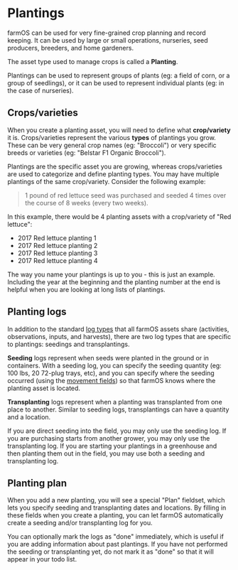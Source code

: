 # Plantings

farmOS can be used for very fine-grained crop planning and record keeping. It
can be used by large or small operations, nurseries, seed producers, breeders,
and home gardeners.

The asset type used to manage crops is called a **Planting**.

Plantings can be used to represent groups of plants (eg: a field of corn, or a
group of seedlings), or it can be used to represent individual plants (eg: in
the case of nurseries).

## Crops/varieties

When you create a planting asset, you will need to define what **crop/variety**
it is. Crops/varieties represent the various **types** of plantings you grow.
These can be very general crop names (eg: "Broccoli") or very specific breeds
or varieties (eg: "Belstar F1 Organic Broccoli").

Plantings are the specific asset you are growing, whereas crops/varieties are
used to categorize and define planting types. You may have multiple plantings
of the same crop/variety. Consider the following example:

> 1 pound of red lettuce seed was purchased and seeded 4 times over the course
> of 8 weeks (every two weeks).

In this example, there would be 4 planting assets with a crop/variety of "Red
lettuce":

* 2017 Red lettuce planting 1
* 2017 Red lettuce planting 2
* 2017 Red lettuce planting 3
* 2017 Red lettuce planting 4

The way you name your plantings is up to you - this is just an example.
Including the year at the beginning and the planting number at the end is
helpful when you are looking at long lists of plantings.

## Planting logs

In addition to the standard [log types] that all farmOS assets share
(activities, observations, inputs, and harvests), there are two log types that
are specific to plantings: seedings and transplantings.

**Seeding** logs represent when seeds were planted in the ground or in
containers. With a seeding log, you can specify the seeding quantity (eg: 100
lbs, 20 72-plug trays, etc), and you can specify where the seeding occurred
(using the [movement fields]) so that farmOS knows where the planting asset is
located.

**Transplanting** logs represent when a planting was transplanted from one
place to another. Similar to seeding logs, transplantings can have a quantity
and a location.

If you are direct seeding into the field, you may only use the seeding log. If
you are purchasing starts from another grower, you may only use the
transplanting log. If you are starting your plantings in a greenhouse and then
planting them out in the field, you may use both a seeding and transplanting
log.

## Planting plan

When you add a new planting, you will see a special "Plan" fieldset, which lets
you specify seeding and transplanting dates and locations. By filling in these
fields when you create a planting, you can let farmOS automatically create a
seeding and/or transplanting log for you.

You can optionally mark the logs as "done" immediately, which is useful if you
are adding information about past plantings. If you have not performed the
seeding or transplanting yet, do not mark it as "done" so that it will appear
in your todo list.

[log types]: /guide/logs
[movement fields]: /guide/location

